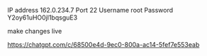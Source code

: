 IP address 162.0.234.7
Port 22
Username root
Password Y2oy61uHO0jl1bqsguE3



make changes live 

https://chatgpt.com/c/68500e4d-9ec0-800a-ac14-5fef7e553eab